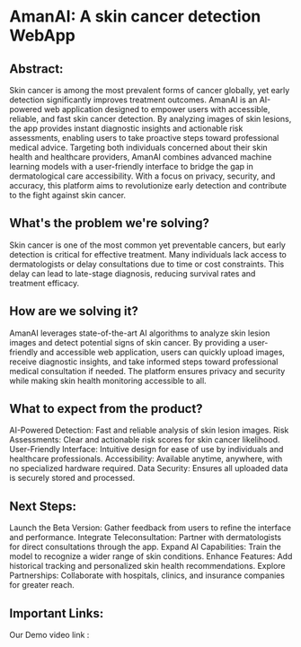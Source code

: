# AmanAI: A skin cancer detection WebApp

## Abstract:

Skin cancer is among the most prevalent forms of cancer globally, yet early detection significantly improves treatment outcomes. AmanAI is an AI-powered web application designed to empower users with accessible, reliable, and fast skin cancer detection. By analyzing images of skin lesions, the app provides instant diagnostic insights and actionable risk assessments, enabling users to take proactive steps toward professional medical advice. Targeting both individuals concerned about their skin health and healthcare providers, AmanAI combines advanced machine learning models with a user-friendly interface to bridge the gap in dermatological care accessibility. With a focus on privacy, security, and accuracy, this platform aims to revolutionize early detection and contribute to the fight against skin cancer.

## What's the problem we're solving?

Skin cancer is one of the most common yet preventable cancers, but early detection is critical for effective treatment. Many individuals lack access to dermatologists or delay consultations due to time or cost constraints. This delay can lead to late-stage diagnosis, reducing survival rates and treatment efficacy.

## How are we solving it?

AmanAI leverages state-of-the-art AI algorithms to analyze skin lesion images and detect potential signs of skin cancer. By providing a user-friendly and accessible web application, users can quickly upload images, receive diagnostic insights, and take informed steps toward professional medical consultation if needed. The platform ensures privacy and security while making skin health monitoring accessible to all.

## What to expect from the product?

AI-Powered Detection: Fast and reliable analysis of skin lesion images.
Risk Assessments: Clear and actionable risk scores for skin cancer likelihood.
User-Friendly Interface: Intuitive design for ease of use by individuals and healthcare professionals.
Accessibility: Available anytime, anywhere, with no specialized hardware required.
Data Security: Ensures all uploaded data is securely stored and processed.

## Next Steps:

Launch the Beta Version: Gather feedback from users to refine the interface and performance.
Integrate Teleconsultation: Partner with dermatologists for direct consultations through the app.
Expand AI Capabilities: Train the model to recognize a wider range of skin conditions.
Enhance Features: Add historical tracking and personalized skin health recommendations.
Explore Partnerships: Collaborate with hospitals, clinics, and insurance companies for greater reach.

## Important Links:

Our Demo video link : 



